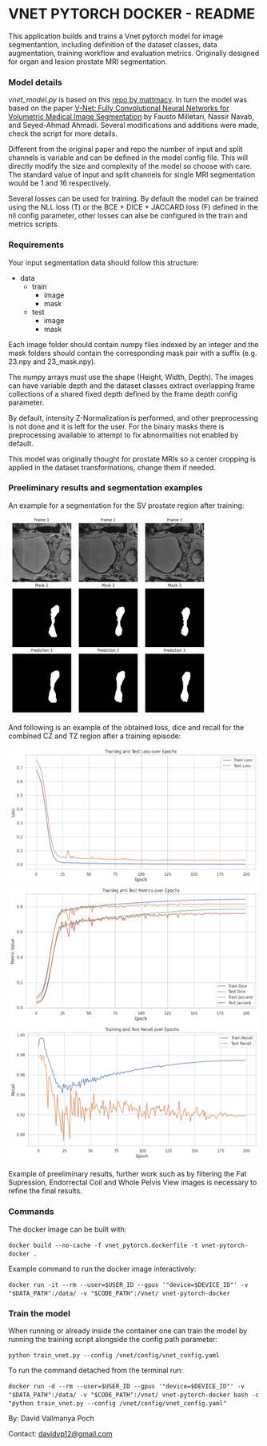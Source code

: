 # VNET PYTORCH DOCKER - README #

This application builds and trains a Vnet pytorch model for image segmentantion, including definition of the dataset classes, data augmentation, training workflow and evaluation metrics. Originally designed for organ and lesion prostate MRI segmentation.

### Model details ###

*vnet_model.py* is based on this [repo by mattmacy](https://github.com/mattmacy/vnet.pytorch). In turn the model was based on the paper [V-Net: Fully Convolutional Neural Networks for Volumetric Medical Image Segmentation](https://arxiv.org/abs/1606.04797) by Fausto Milletari, Nassir Navab, and Seyed-Ahmad Ahmadi. Several modifications and additions were made, check the script for more details.

Different from the original paper and repo the number of input and split channels is variable and can be defined in the model config file. This will directly modify the size and complexity of the model so choose with care. The standard value of input and split channels for single MRI segmentation would be 1 and 16 respectively.

Several losses can be used for training. By default the model can be trained using the NLL loss (T) or the BCE + DICE + JACCARD loss (F) defined in the nll config parameter, other losses can alse be configured in the train and metrics scripts.

### Requirements ###

Your input segmentation data should follow this structure:

* data
    * train
        * image
        * mask  
    * test
        * image
        * mask
    
Each image folder should contain numpy files indexed by an integer and the mask folders should contain the corresponding mask pair with a suffix (e.g. 23.npy and 23_mask.npy).

The numpy arrays must use the shape (Height, Width, Depth). The images can have variable depth and the dataset classes extract overlapping frame collections of a shared fixed depth defined by the frame depth config parameter.

By default, intensity Z-Normalization is performed, and other preprocessing is not done and it is left for the user. For the binary masks there is preprocessing available to attempt to fix abnormalities not enabled by default.

This model was originally thought for prostate MRIs so a center cropping is applied in the dataset transformations, change them if needed.

### Preeliminary results and segmentation examples

An example for a segmentation for the SV prostate region after training:

<img src="https://github.com//fabibombo/vnet_segmentation_docker/blob/main/pictures/example1.png?raw=true" alt="Segmentation Preview" width="400">

And following is an example of the obtained loss, dice and recall for the combined CZ and TZ region after a training episode:

<img src="https://github.com//fabibombo/vnet_segmentation_docker/blob/main/pictures/results1.png?raw=true" alt="Results Preview" width="500">

<img src="https://github.com//fabibombo/vnet_segmentation_docker/blob/main/pictures/results2.png?raw=true" alt="Results Preview" width="500">

<img src="https://github.com//fabibombo/vnet_segmentation_docker/blob/main/pictures/results3.png?raw=true" alt="Results Preview" width="500">

<!--- ![Segmentation Preview](https://github.com//fabibombo/vnet_segmentation_docker/blob/main/pictures/example1.png?raw=true) 

![Results Preview](https://github.com//fabibombo/vnet_segmentation_docker/blob/main/pictures/results1.png?raw=true)

![Results Preview](https://github.com//fabibombo/vnet_segmentation_docker/blob/main/pictures/results2.png?raw=true)

![Results Preview](https://github.com//fabibombo/vnet_segmentation_docker/blob/main/pictures/results3.png?raw=true) -->

Example of preeliminary results, further work such as by filtering the Fat Supression, Endorrectal Coil and Whole Pelvis View images is necessary to refine the final results.

### Commands ###

The docker image can be built with:

```docker build --no-cache -f vnet_pytorch.dockerfile -t vnet-pytorch-docker .```

Example command to run the docker image interactively:

```docker run -it --rm --user=$USER_ID --gpus '"device=$DEVICE_ID"' -v "$DATA_PATH":/data/ -v "$CODE_PATH":/vnet/ vnet-pytorch-docker```

### Train the model ###

When running or already inside the container one can train the model by running the training script alongside the config path parameter:

```python train_vnet.py --config /vnet/config/vnet_config.yaml```

To run the command detached from the terminal run:

```docker run -d --rm --user=$USER_ID --gpus '"device=$DEVICE_ID"' -v "$DATA_PATH":/data/ -v "$CODE_PATH":/vnet/ vnet-pytorch-docker bash -c "python train_vnet.py --config /vnet/config/vnet_config.yaml"```


By: David Vallmanya Poch

Contact: davidvp12@gmail.com
